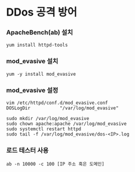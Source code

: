 # DDos 공격 방어
### ApacheBench(ab) 설치
```
yum install httpd-tools
```

### mod_evasive 설치
```
yum -y install mod_evasive
```

### mod_evasive 설정
```
vim /etc/httpd/conf.d/mod_evasive.conf
DOSLogDir           "/var/log/mod_evasive"

sudo mkdir /var/log/mod_evasive
sudo chown apache:apache /var/log/mod_evasive
sudo systemctl restart httpd
sudo tail -f /var/log/mod_evasive/dos-<IP>.log
```
### 로드 테스터 사용
```
ab -n 10000 -c 100 [IP 주소 혹은 도메인]
```
